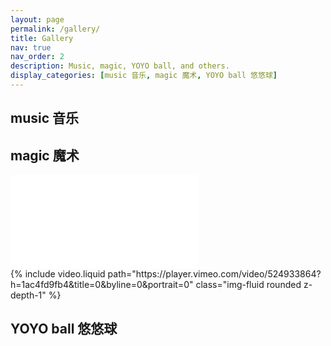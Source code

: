 ```yaml
---
layout: page
permalink: /gallery/
title: Gallery
nav: true
nav_order: 2
description: Music, magic, YOYO ball, and others.
display_categories: [music 音乐, magic 魔术, YOYO ball 悠悠球]
---
```


<div class="projects">
<h2 class="category">music 音乐</h2>


<h2 class="category">magic 魔术</h2>
<div class="row mt-3">
    <div class="col-sm mt-3 mt-md-0">
        <iframe src="//player.bilibili.com/player.html?isOutside=true&aid=113977778507467&bvid=BV1RiNdeWEQF&cid=28309129312&p=1" scrolling="no" border="0" frameborder="no" framespacing="0" allowfullscreen="true"></iframe>
    </div>
    <div class="col-sm mt-3 mt-md-0">
        {% include video.liquid path="https://player.vimeo.com/video/524933864?h=1ac4fd9fb4&title=0&byline=0&portrait=0" class="img-fluid rounded z-depth-1" %}
    </div>
</div>


<h2 class="category">YOYO ball 悠悠球</h2>

</div>